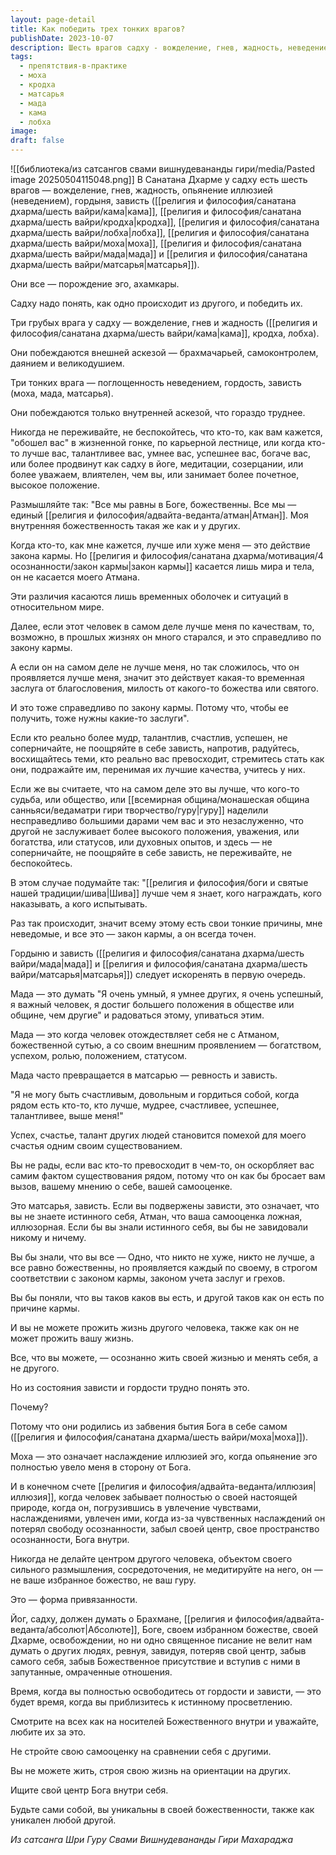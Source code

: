 ```yaml
---
layout: page-detail
title: Как победить трех тонких врагов?
publishDate: 2023-10-07
description: Шесть врагов садху - вожделение, гнев, жадность, неведение, гордыня и зависть - порождения эго, преодолеваются внешней и внутренней аскезой. Зависть и гордыня возникают из забвения своей истинной природы, а сравнение себя с другими ведёт к страданиям. Освобождение приходит через осознание своей божественной сути, уважение к другим и отказ от привязанности к чужим успехам и статусам.
tags:
  - препятствия-в-практике
  - моха
  - кродха
  - матсарья
  - мада
  - кама
  - лобха
image: 
draft: false
---
```

![[библиотека/из сатсангов свами вишнудевананды гири/media/Pasted image 20250504115048.png]]
 В Санатана Дхарме у садху есть шесть врагов — вожделение, гнев, жадность, опьянение иллюзией (неведением), гордыня, зависть ([[религия и философия/санатана дхарма/шесть вайри/кама|кама]], [[религия и философия/санатана дхарма/шесть вайри/кродха|кродха]], [[религия и философия/санатана дхарма/шесть вайри/лобха|лобха]], [[религия и философия/санатана дхарма/шесть вайри/моха|моха]], [[религия и философия/санатана дхарма/шесть вайри/мада|мада]] и [[религия и философия/санатана дхарма/шесть вайри/матсарья|матсарья]]).

 Они все — порождение эго, ахамкары.

 Садху надо понять, как одно происходит из другого, и победить их.

 Три грубых врага у садху — вожделение, гнев и жадность ([[религия и философия/санатана дхарма/шесть вайри/кама|кама]], кродха, лобха).

 Они побеждаются внешней аскезой — брахмачарьей, самоконтролем, даянием и великодушием.

 Три тонких врага — поглощенность неведением, гордость, зависть (моха, мада, матсарья).

 Они побеждаются только внутренней аскезой, что гораздо труднее.

  
 Никогда не переживайте, не беспокойтесь, что кто-то, как вам кажется, "обошел вас" в жизненной гонке, по карьерной лестнице, или когда кто-то лучше вас, талантливее вас, умнее вас, успешнее вас, богаче вас, или более продвинут как садху в йоге, медитации, созерцании, или более уважаем, влиятелен, чем вы, или занимает более почетное, высокое положение.

 Размышляйте так: "Все мы равны в Боге, божественны. Все мы — единый [[религия и философия/адвайта-веданта/атман|Атман]]. Моя внутренняя божественность такая же как и у других.

 Когда кто-то, как мне кажется, лучше или хуже меня — это действие закона кармы. Но [[религия и философия/санатана дхарма/мотивация/4 осознанности/закон кармы|закон кармы]] касается лишь мира и тела, он не касается моего Атмана.

 Эти различия касаются лишь временных оболочек и ситуаций в относительном мире.

 Далее, если этот человек в самом деле лучше меня по качествам, то, возможно, в прошлых жизнях он много старался, и это справедливо по закону кармы.

 А если он на самом деле не лучше меня, но так сложилось, что он проявляется лучше меня, значит это действует какая-то временная заслуга от благословения, милость от какого-то божества или святого.

 И это тоже справедливо по закону кармы. Потому что, чтобы ее получить, тоже нужны какие-то заслуги".

  
 Если кто реально более мудр, талантлив, счастлив, успешен, не соперничайте, не поощряйте в себе зависть, напротив, радуйтесь, восхищайтесь теми, кто реально вас превосходит, стремитесь стать как они, подражайте им, перенимая их лучшие качества, учитесь у них.

 Если же вы считаете, что на самом деле это вы лучше, что кого-то судьба, или общество, или [[всемирная община/монашеская община санньяси/ведаматри гири творчество/гуру|гуру]] наделили несправедливо большими дарами чем вас и это незаслуженно, что другой не заслуживает более высокого положения, уважения, или богатства, или статусов, или духовных опытов, и здесь — не соперничайте, не поощряйте в себе зависть, не переживайте, не беспокойтесь.

 В этом случае подумайте так: "[[религия и философия/боги и святые нашей традиции/шива|Шива]] лучше чем я знает, кого награждать, кого наказывать, а кого испытывать.

 Раз так происходит, значит всему этому есть свои тонкие причины, мне неведомые, и все это — закон кармы, а он всегда точен.

 Гордыню и зависть ([[религия и философия/санатана дхарма/шесть вайри/мада|мада]] и [[религия и философия/санатана дхарма/шесть вайри/матсарья|матсарья]]) следует искоренять в первую очередь.

 Мада — это думать "Я очень умный, я умнее других, я очень успешный, я важный человек, я достиг большего положения в обществе или общине, чем другие" и радоваться этому, упиваться этим.

 Мада — это когда человек отождествляет себя не с Атманом, божественной сутью, а со своим внешним проявлением — богатством, успехом, ролью, положением, статусом.

 Мада часто превращается в матсарью — ревность и зависть.

 "Я не могу быть счастливым, довольным и гордиться собой, когда рядом есть кто-то, кто лучше, мудрее, счастливее, успешнее, талантливее, выше меня!"

 Успех, счастье, талант других людей становится помехой для моего счастья одним своим существованием.

 Вы не рады, если вас кто-то превосходит в чем-то, он оскорбляет вас самим фактом существования рядом, потому что он как бы бросает вам вызов, вашему мнению о себе, вашей самооценке.

 Это матсарья, зависть. Если вы подвержены зависти, это означает, что вы не знаете истинного себя, Атман, что ваша самооценка ложная, иллюзорная. Если бы вы знали истинного себя, вы бы не завидовали никому и ничему.

 Вы бы знали, что вы все — Одно, что никто не хуже, никто не лучше, а все равно божественны, но проявляется каждый по своему, в строгом соответствии с законом кармы, законом учета заслуг и грехов.

 Вы бы поняли, что вы таков каков вы есть, и другой таков как он есть по причине кармы.

 И вы не можете прожить жизнь другого человека, также как он не может прожить вашу жизнь.

 Все, что вы можете, — осознанно жить своей жизнью и менять себя, а не другого.

 Но из состояния зависти и гордости трудно понять это.

 Почему?

 Потому что они родились из забвения бытия Бога в себе самом ([[религия и философия/санатана дхарма/шесть вайри/моха|моха]]).

  
 Моха — это означает наслаждение иллюзией эго, когда опьянение эго полностью увело меня в сторону от Бога.

 И в конечном счете [[религия и философия/адвайта-веданта/иллюзия|иллюзия]], когда человек забывает полностью о своей настоящей природе, когда он, погрузившись в увлечение чувствами, наслаждениями, увлечен ими, когда из-за чувственных наслаждений он потерял свободу осознанности, забыл своей центр, свое пространство осознанности, Бога внутри.

 Никогда не делайте центром другого человека, объектом своего сильного размышления, сосредоточения, не медитируйте на него, он — не ваше избранное божество, не ваш гуру.

 Это — форма привязанности.

 Йог, садху, должен думать о Брахмане, [[религия и философия/адвайта-веданта/абсолют|Абсолюте]], Боге, своем избранном божестве, своей Дхарме, освобождении, но ни одно священное писание не велит нам думать о других людях, ревнуя, завидуя, потеряв свой центр, забыв самого себя, забыв Божественное присутствие и вступив с ними в запутанные, омраченные отношения.

 Время, когда вы полностью освободитесь от гордости и зависти, — это будет время, когда вы приблизитесь к истинному просветлению.

  
 Смотрите на всех как на носителей Божественного внутри и уважайте, любите их за это.

 Не стройте свою самооценку на сравнении себя с другими.

 Вы не можете жить, строя свою жизнь на ориентации на других.

 Ищите свой центр Бога внутри себя.

 Будьте сами собой, вы уникальны в своей божественности, также как уникален любой другой.

 *Из сатсанга Шри Гуру Свами Вишнудевананды Гири Махараджа*